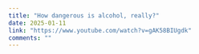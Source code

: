 ```yaml
---
title: "How dangerous is alcohol, really?"
date: 2025-01-11
link: "https://www.youtube.com/watch?v=gAK58BIUgdk"
comments: ""
---
```


